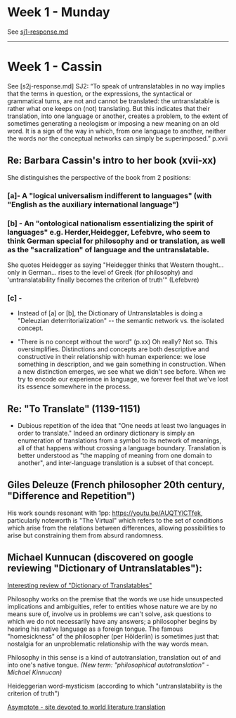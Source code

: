 # Week 1 - Munday

See [sj1-response.md]()

---
# Week 1 - Cassin
See [s2j-response.md]
SJ2: “To speak of untranslatables in no way implies that the terms in question, or the expressions, the syntactical or grammatical turns, are not and cannot be translated: the untranslatable is rather what one keeps on (not) translating. But this indicates that their translation, into one language or another, creates a problem, to the extent of sometimes generating a neologism or imposing a new meaning on an old word. It is a sign of the way in which, from one language to another, neither the words nor the conceptual networks can simply be superimposed.” p.xvii

## Re: Barbara Cassin's intro to her book (xvii-xx)
She distinguishes the perspective of the book from 2 positions:

### [a]- A "logical universalism indifferent to languages" (with "English as the auxiliary international language")

### [b] - An "ontological nationalism essentializing the spirit of languages" e.g. Herder,Heidegger, Lefebvre, who seem to think German special for philosophy and or translation, as well as the "sacralization" of language and the untranslatable.

She quotes Heidegger as saying "Heidegger thinks that Western thought... only in German... rises to the level of Greek (for philosophy) and 'untranslatability finally becomes the criterion of truth'" (Lefebvre)

### [c] -

-  Instead of [a] or [b], the Dictionary of Untranslatables is doing a "Deleuzian deterritorialization" -- the semantic network vs. the isolated concept.

- "There is no concept without the word" (p.xx)  Oh really?  Not so.  This oversimplifies.  Distinctions and concepts are both descriptive and constructive in their relationship with human experience: we lose something in description, and we gain something in construction.  When a new distinction emerges, we see what we didn't see before.  When we try to encode our experience in language, we forever feel that we've lost its essence somewhere in the process.

## Re: "To Translate" (1139-1151)
- Dubious repetition of the idea that "One needs at least two languages in order to translate."  Indeed an ordinary dictionary is simply an enumeration of translations from a symbol to its network of meanings, all of that happens without crossing a language boundary.  Translation is better understood as "the mapping of meaning from one domain to another", and inter-language translation is a subset of that concept.

## Giles Deleuze (French philosopher 20th century, "Difference and Repetition")
His work sounds resonant with 1pp: https://youtu.be/AUQTYlCTfek, particularly noteworth is "The Virtual" which refers to the set of conditions which arise from the relations between differences, allowing possibilities to arise but constraining them from absurd randomness.

## Michael Kunnucan (discovered on google reviewing "Dictionary of Untranslatables"):
[Interesting review of "Dictionary of Translatables"](https://www.asymptotejournal.com/criticism/barbara-cassin-dictionary-of-untranslatables-a-philosophical-lexicon/)

Philosophy works on the premise that the words we use hide unsuspected implications and ambiguities, refer to entities whose nature we are by no means sure of, involve us in problems we can't solve, ask questions to which we do not necessarily have any answers; a philosopher begins by hearing his native language as a foreign tongue. The famous "homesickness" of the philosopher (per Hölderlin) is sometimes just that: nostalgia for an unproblematic relationship with the way words mean.

 Philosophy in this sense is a kind of autotranslation, translation out of and into one's native tongue.
 *(New term: "philosophical autotranslation" - Michael Kinnucan)*

Heideggerian word-mysticism (according to which "untranslatability is the criterion of truth")

[Asymptote - site devoted to world literature translation](https://www.asymptotejournal.com/about/)
